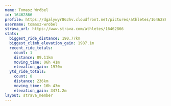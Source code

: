 ```yaml
---
name: Tomasz Wróbel
id: 16462866
profile: https://dgalywyr863hv.cloudfront.net/pictures/athletes/16462866/10169785/1/large.jpg
username: tomasz-wrobel
strava_url: https://www.strava.com/athletes/16462866
stats:
  biggest_ride_distance: 190.77km
  biggest_climb_elevation_gain: 1987.1m
  recent_ride_totals:
    count: 1
    distance: 89.11km
    moving_time: 06h 41m
    elevation_gain: 1970m
  ytd_ride_totals:
    count: 8
    distance: 236km
    moving_time: 16h 43m
    elevation_gain: 3471.2m
layout: strava_member
--- 
```

